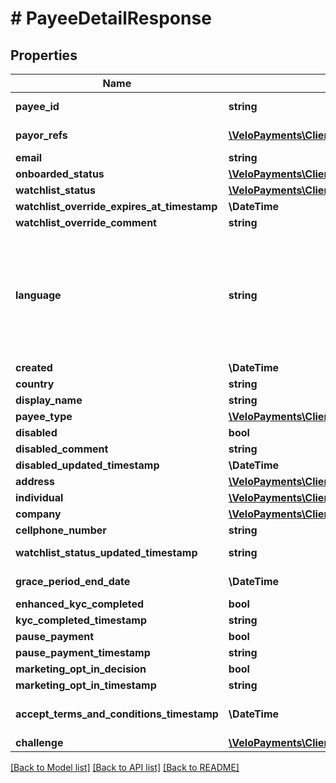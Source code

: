 # # PayeeDetailResponse

## Properties

Name | Type | Description | Notes
------------ | ------------- | ------------- | -------------
**payee_id** | **string** |  | [optional] [readonly]
**payor_refs** | [**\VeloPayments\Client\Model\PayeePayorRefV3[]**](PayeePayorRefV3.md) |  | [optional] [readonly]
**email** | **string** |  | [optional]
**onboarded_status** | [**\VeloPayments\Client\Model\OnboardedStatus2**](OnboardedStatus2.md) |  | [optional]
**watchlist_status** | [**\VeloPayments\Client\Model\WatchlistStatus**](WatchlistStatus.md) |  | [optional]
**watchlist_override_expires_at_timestamp** | **\DateTime** |  | [optional]
**watchlist_override_comment** | **string** |  | [optional]
**language** | **string** | An IETF BCP 47 language code which has been configured for use within this Velo environment.&lt;BR&gt; See the /v1/supportedLanguages endpoint to list the available codes for an environment. | [optional]
**created** | **\DateTime** |  | [optional]
**country** | **string** |  | [optional]
**display_name** | **string** |  | [optional]
**payee_type** | [**\VeloPayments\Client\Model\PayeeType2**](PayeeType2.md) |  | [optional]
**disabled** | **bool** |  | [optional]
**disabled_comment** | **string** |  | [optional]
**disabled_updated_timestamp** | **\DateTime** |  | [optional]
**address** | [**\VeloPayments\Client\Model\PayeeAddress**](PayeeAddress.md) |  | [optional]
**individual** | [**\VeloPayments\Client\Model\Individual**](Individual.md) |  | [optional]
**company** | [**\VeloPayments\Client\Model\Company**](Company.md) |  | [optional]
**cellphone_number** | **string** |  | [optional]
**watchlist_status_updated_timestamp** | **string** |  | [optional] [readonly]
**grace_period_end_date** | **\DateTime** |  | [optional] [readonly]
**enhanced_kyc_completed** | **bool** |  | [optional]
**kyc_completed_timestamp** | **string** |  | [optional]
**pause_payment** | **bool** |  | [optional]
**pause_payment_timestamp** | **string** |  | [optional]
**marketing_opt_in_decision** | **bool** |  | [optional]
**marketing_opt_in_timestamp** | **string** |  | [optional]
**accept_terms_and_conditions_timestamp** | **\DateTime** | The timestamp when the payee last accepted T&amp;Cs | [optional] [readonly]
**challenge** | [**\VeloPayments\Client\Model\Challenge**](Challenge.md) |  | [optional]

[[Back to Model list]](../../README.md#models) [[Back to API list]](../../README.md#endpoints) [[Back to README]](../../README.md)
